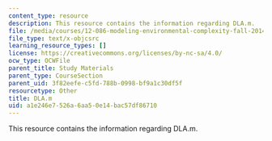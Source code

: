 ```yaml
---
content_type: resource
description: This resource contains the information regarding DLA.m.
file: /media/courses/12-086-modeling-environmental-complexity-fall-2014/a1e246e7526a6aa50e14bac57df86710_DLA.m
file_type: text/x-objcsrc
learning_resource_types: []
license: https://creativecommons.org/licenses/by-nc-sa/4.0/
ocw_type: OCWFile
parent_title: Study Materials
parent_type: CourseSection
parent_uid: 3f82eefe-c5fd-788b-0998-bf9a1c30df5f
resourcetype: Other
title: DLA.m
uid: a1e246e7-526a-6aa5-0e14-bac57df86710
---
```

This resource contains the information regarding DLA.m.